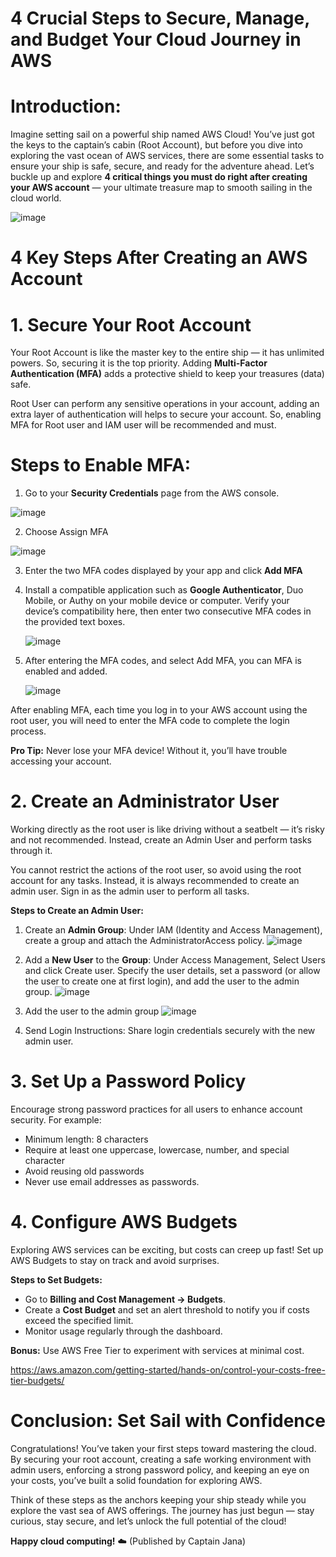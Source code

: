 # 4 Crucial Steps to Secure, Manage, and Budget Your Cloud Journey in AWS 


# Introduction:
Imagine setting sail on a powerful ship named AWS Cloud! You’ve just got the keys to the captain’s cabin (Root Account), but before you dive into exploring the vast ocean of AWS services, there are some essential tasks to ensure your ship is safe, secure, and ready for the adventure ahead. Let’s buckle up and explore **4 critical things you must do right after creating your AWS account** — your ultimate treasure map to smooth sailing in the cloud world.

![image](https://github.com/user-attachments/assets/f8ffe327-1524-4265-821e-5ee4b317da66)

# 4 Key Steps After Creating an AWS Account
# 1. Secure Your Root Account
Your Root Account is like the master key to the entire ship — it has unlimited powers. So, securing it is the top priority. Adding **Multi-Factor Authentication (MFA)** adds a protective shield to keep your treasures (data) safe.

Root User can perform any sensitive operations in your account, adding an extra layer of authentication will helps to secure your account. So, enabling MFA for Root user and IAM user will be recommended and must.

# Steps to Enable MFA:

1. Go to your **Security Credentials** page from the AWS console.

![image](https://github.com/user-attachments/assets/c8e84724-8f69-4ddd-80df-74813eb9bb34)


2. Choose Assign MFA

![image](https://github.com/user-attachments/assets/93380a3d-ec64-4c6e-a961-b67cf6c77dd9)


3. Enter the two MFA codes displayed by your app and click **Add MFA**

4. Install a compatible application such as **Google Authenticator**, Duo Mobile, or Authy on your mobile device or computer. Verify your device’s compatibility here, then enter two consecutive MFA codes in the provided text boxes.

   ![image](https://github.com/user-attachments/assets/bf78bab9-e131-4455-a437-447b97e68fff)

5. After entering the MFA codes, and select Add MFA, you can MFA is enabled and added.

   ![image](https://github.com/user-attachments/assets/091b943b-eb4b-4d91-86b8-d299027f7fdd)

After enabling MFA, each time you log in to your AWS account using the root user, you will need to enter the MFA code to complete the login process.

**Pro Tip:** Never lose your MFA device! Without it, you’ll have trouble accessing your account.


# 2. Create an Administrator User
Working directly as the root user is like driving without a seatbelt — it’s risky and not recommended. Instead, create an Admin User and perform tasks through it.

You cannot restrict the actions of the root user, so avoid using the root account for any tasks. Instead, it is always recommended to create an admin user. Sign in as the admin user to perform all tasks.

**Steps to Create an Admin User:**

1. Create an **Admin Group**:
Under IAM (Identity and Access Management), create a group and attach the AdministratorAccess policy.
![image](https://github.com/user-attachments/assets/191a3222-53a3-4c99-9580-722dd127d370)

2. Add a **New User** to the **Group**:
Under Access Management, Select Users and click Create user. Specify the user details, set a password (or allow the user to create one at first login), and add the user to the admin group.
![image](https://github.com/user-attachments/assets/27478072-3f48-411f-bfa0-965a747900b0)

3. Add the user to the admin group
   ![image](https://github.com/user-attachments/assets/d8382c2d-3c26-4e2e-9bc9-6ed76ae28a08)

4. Send Login Instructions:
Share login credentials securely with the new admin user.


# 3. Set Up a Password Policy
Encourage strong password practices for all users to enhance account security. For example:

* Minimum length: 8 characters
* Require at least one uppercase, lowercase, number, and special character
* Avoid reusing old passwords
* Never use email addresses as passwords.


# 4. Configure AWS Budgets
Exploring AWS services can be exciting, but costs can creep up fast! Set up AWS Budgets to stay on track and avoid surprises.

**Steps to Set Budgets:**

* Go to **Billing and Cost Management → Budgets**.
* Create a **Cost Budget** and set an alert threshold to notify you if costs exceed the specified limit.
* Monitor usage regularly through the dashboard.

**Bonus:** Use AWS Free Tier to experiment with services at minimal cost.

https://aws.amazon.com/getting-started/hands-on/control-your-costs-free-tier-budgets/


# Conclusion: Set Sail with Confidence
Congratulations! You’ve taken your first steps toward mastering the cloud. By securing your root account, creating a safe working environment with admin users, enforcing a strong password policy, and keeping an eye on your costs, you’ve built a solid foundation for exploring AWS.

Think of these steps as the anchors keeping your ship steady while you explore the vast sea of AWS offerings. The journey has just begun — stay curious, stay secure, and let’s unlock the full potential of the cloud!

**Happy cloud computing!** ☁️
(Published by Captain Jana)
